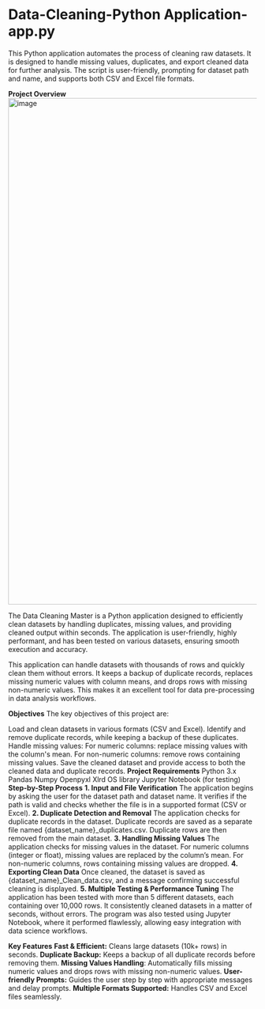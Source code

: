 # Data-Cleaning-Python Application-app.py
This Python application automates the process of cleaning raw datasets. It is designed to handle missing values, duplicates, and export cleaned data for further analysis. The script is user-friendly, prompting for dataset path and name, and supports both CSV and Excel file formats.

**Project Overview**
<img width="1792" height="1024" alt="image" src="https://github.com/user-attachments/assets/8a992c36-fe9b-4605-bb7a-a12baaf8ef0c" />

The Data Cleaning Master is a Python application designed to efficiently clean datasets by handling duplicates, missing values, and providing cleaned output within seconds. The application is user-friendly, highly performant, and has been tested on various datasets, ensuring smooth execution and accuracy.

This application can handle datasets with thousands of rows and quickly clean them without errors. It keeps a backup of duplicate records, replaces missing numeric values with column means, and drops rows with missing non-numeric values. This makes it an excellent tool for data pre-processing in data analysis workflows.

**Objectives**
The key objectives of this project are:

Load and clean datasets in various formats (CSV and Excel).
Identify and remove duplicate records, while keeping a backup of these duplicates.
Handle missing values:
For numeric columns: replace missing values with the column's mean.
For non-numeric columns: remove rows containing missing values.
Save the cleaned dataset and provide access to both the cleaned data and duplicate records.
**Project Requirements**
Python 3.x
Pandas
Numpy
Openpyxl
Xlrd
OS library
Jupyter Notebook (for testing)
**Step-by-Step Process**
**1. Input and File Verification**
The application begins by asking the user for the dataset path and dataset name.
It verifies if the path is valid and checks whether the file is in a supported format (CSV or Excel).
**2. Duplicate Detection and Removal**
The application checks for duplicate records in the dataset.
Duplicate records are saved as a separate file named {dataset_name}_duplicates.csv.
Duplicate rows are then removed from the main dataset.
**3. Handling Missing Values**
The application checks for missing values in the dataset.
For numeric columns (integer or float), missing values are replaced by the column’s mean.
For non-numeric columns, rows containing missing values are dropped.
**4. Exporting Clean Data**
Once cleaned, the dataset is saved as {dataset_name}_Clean_data.csv, and a message confirming successful cleaning is displayed.
**5. Multiple Testing & Performance Tuning**
The application has been tested with more than 5 different datasets, each containing over 10,000 rows. It consistently cleaned datasets in a matter of seconds, without errors.
The program was also tested using Jupyter Notebook, where it performed flawlessly, allowing easy integration with data science workflows.

**Key Features**
**Fast & Efficient:** Cleans large datasets (10k+ rows) in seconds.
**Duplicate Backup:** Keeps a backup of all duplicate records before removing them.
**Missing Values Handling**: Automatically fills missing numeric values and drops rows with missing non-numeric values.
**User-friendly Prompts:** Guides the user step by step with appropriate messages and delay prompts.
**Multiple Formats Supported:** Handles CSV and Excel files seamlessly.
